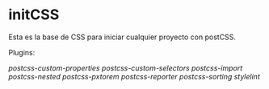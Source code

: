 # initCSS

Esta es la base de CSS para iniciar cualquier proyecto con postCSS.

Plugins:

*postcss-custom-properties*
*postcss-custom-selectors*
*postcss-import*
*postcss-nested*
*postcss-pxtorem*
*postcss-reporter*
*postcss-sorting*
*stylelint*


